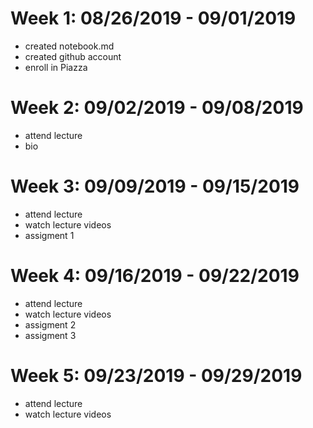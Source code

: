 # Week 1: 08/26/2019 - 09/01/2019
* created notebook.md
* created github account
* enroll in Piazza

# Week 2: 09/02/2019 - 09/08/2019
* attend lecture
* bio 

# Week 3: 09/09/2019 - 09/15/2019
* attend lecture
* watch lecture videos
* assigment 1

# Week 4: 09/16/2019 - 09/22/2019
* attend lecture
* watch lecture videos
* assigment 2
* assigment 3

# Week 5: 09/23/2019 - 09/29/2019
* attend lecture
* watch lecture videos
